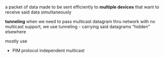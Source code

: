 a packet of data made to be sent efficiently to **multiple devices** that want to receive said data simultaneously

**tunneling** 
when we need to pass multicast datagram thru network with no multicast support, we use tunneling - carrying said datagrams “hidden” elsewhere

mostly use
- PIM protocol independent multicast